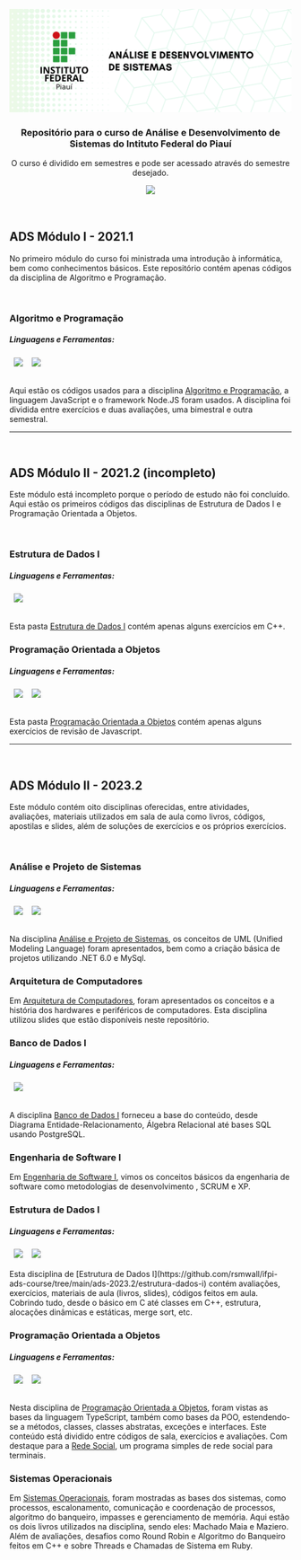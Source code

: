 ![IFPI-ASD-REPO-BANNER](https://github.com/rsmwall/ifpi-ads-course/blob/main/settings/assets/ifpi-ads-repo.png)

<div align="center">
  <h3>Repositório para o curso de Análise e Desenvolvimento de Sistemas do Intituto Federal do Piauí</h3>
  <p>O curso é dividido em semestres e pode ser acessado através do semestre desejado.</p>

  [<img src="https://img.shields.io/badge/LANG-EN_US-003A9B?style=for-the-badge&logoColor=E9D44D&labelColor=181e26&textColor=0D1117" />](https://github.com/rsmwall/ifpi-ads-course/blob/main/README.md)
</div>

<br>

## ADS Módulo I - 2021.1

No primeiro módulo do curso foi ministrada uma introdução à informática, bem como conhecimentos básicos. Este repositório contém apenas códigos da disciplina de Algoritmo e Programação.

<br>

### Algoritmo e Programação

##### Linguagens e Ferramentas:
<picture>
  <source media="(prefers-color-scheme: dark)" srcset="https://img.shields.io/badge/-JavaScript-0D1117?style=for-the-badge&logo=javascript&logoColor=E9D44D&labelColor=181e26&textColor=0D1117">&nbsp;
  <img src="https://img.shields.io/badge/-JavaScript-white?style=for-the-badge&logo=javascript&logoColor=E9D44D&labelColor=f0f0f0&textColor=0D1117">&nbsp;
</picture>

<picture>
  <source media="(prefers-color-scheme: dark)" srcset="https://img.shields.io/badge/-Node%20js-0D1117?style=for-the-badge&logo=nodedotjs&logoColor=339933&labelColor=181e26&textColor=0D1117">&nbsp;
  <img src="https://img.shields.io/badge/-Node%20js-white?style=for-the-badge&logo=nodedotjs&logoColor=339933&labelColor=f0f0f0&textColor=0D1117">&nbsp;
</picture>

<br>
<br>

Aqui estão os códigos usados ​​para a disciplina [Algoritmo e Programação](https://github.com/rsmwall/ifpi-ads-course/tree/main/ads-2021.1/algoritmos), a linguagem JavaScript e o framework Node.JS foram usados.
A disciplina foi dividida entre exercícios e duas avaliações, uma bimestral e outra semestral.

<hr>
<br>

## ADS Módulo II - 2021.2 (incompleto)

Este módulo está incompleto porque o período de estudo não foi concluído. Aqui estão os primeiros códigos das disciplinas de Estrutura de Dados I e Programação Orientada a Objetos.

<br>

### Estrutura de Dados I

##### Linguagens e Ferramentas:

<picture>
  <source media="(prefers-color-scheme: dark)" srcset="https://img.shields.io/badge/-C%2B%2B-0D1117?style=for-the-badge&logo=c%2B%2B&logoColor=00599C&labelColor=181e26&textColor=0D1117">&nbsp;
  <img src="https://img.shields.io/badge/-C%2B%2B-white?style=for-the-badge&logo=c%2B%2B&logoColor=00599C&labelColor=f0f0f0&textColor=0D1117">&nbsp;
</picture>

<br>
<br>

Esta pasta [Estrutura de Dados I](https://github.com/rsmwall/ifpi-ads-course/tree/main/ads-2021.2/estrutura-dados-l) contém apenas alguns exercícios em C++.

### Programação Orientada a Objetos

##### Linguagens e Ferramentas:

<picture>
  <source media="(prefers-color-scheme: dark)" srcset="https://img.shields.io/badge/-JavaScript-0D1117?style=for-the-badge&logo=javascript&logoColor=E9D44D&labelColor=181e26&textColor=0D1117">&nbsp;
  <img src="https://img.shields.io/badge/-JavaScript-white?style=for-the-badge&logo=javascript&logoColor=E9D44D&labelColor=f0f0f0&textColor=0D1117">&nbsp;
</picture>

<picture>
  <source media="(prefers-color-scheme: dark)" srcset="https://img.shields.io/badge/-Node%20js-0D1117?style=for-the-badge&logo=nodedotjs&logoColor=339933&labelColor=181e26&textColor=0D1117">&nbsp;
  <img src="https://img.shields.io/badge/-Node%20js-white?style=for-the-badge&logo=nodedotjs&logoColor=339933&labelColor=f0f0f0&textColor=0D1117">&nbsp;
</picture>

<br>
<br>

Esta pasta [Programação Orientada a Objetos](https://github.com/rsmwall/ifpi-ads-course/tree/main/ads-2021.2/programacao-orientada-objetos) contém apenas alguns exercícios de revisão de Javascript.

<hr>
<br>

## ADS Módulo II - 2023.2

Este módulo contém oito disciplinas oferecidas, entre atividades, avaliações, materiais utilizados em sala de aula como livros, códigos, apostilas e slides, além de soluções de exercícios e os próprios exercícios.

<br>

### Análise e Projeto de Sistemas

##### Linguagens e Ferramentas:

<picture>
  <source media="(prefers-color-scheme: dark)" srcset="https://img.shields.io/badge/-.NET-0D1117?style=for-the-badge&logo=dotnet&logoColor=6A4097&labelColor=181e26&textColor=0D1117">&nbsp;
  <img src="https://img.shields.io/badge/-.NET-0D1117-white?style=for-the-badge&logo=dotnet&logoColor=6A4097&labelColor=f0f0f0&textColor=0D1117">&nbsp;
</picture>

<picture>
  <source media="(prefers-color-scheme: dark)" srcset="https://img.shields.io/badge/-MySql-0D1117?style=for-the-badge&logo=mysql&logoColor=005C84&labelColor=181e26&textColor=0D1117">&nbsp;
  <img src="https://img.shields.io/badge/-MySql-0D1117-white?style=for-the-badge&logo=mysql&logoColor=005C84&labelColor=f0f0f0&textColor=0D1117">&nbsp;
</picture>

<br>
<br>

Na disciplina [Análise e Projeto de Sistemas](https://github.com/rsmwall/ifpi-ads-course/tree/main/ads-2023.2/analise-projeto-sistemas), os conceitos de UML (Unified Modeling Language) foram apresentados, bem como a criação básica de projetos utilizando .NET 6.0 e MySql.

### Arquitetura de Computadores
Em [Arquitetura de Computadores](https://github.com/rsmwall/ifpi-ads-course/tree/main/ads-2023.2/arquitetura-computadores), foram apresentados os conceitos e a história dos hardwares e periféricos de computadores. Esta disciplina utilizou slides que estão disponíveis neste repositório.

### Banco de Dados I

##### Linguagens e Ferramentas:

<picture>
  <source media="(prefers-color-scheme: dark)" srcset="https://img.shields.io/badge/-PostgreSQL-0D1117?style=for-the-badge&logo=postgresql&logoColor=316192&labelColor=181e26&textColor=0D1117">&nbsp;
  <img src="https://img.shields.io/badge/-PostgreSQL-0D1117-white?style=for-the-badge&logo=postgresql&logoColor=316192&labelColor=f0f0f0&textColor=0D1117">&nbsp;
</picture>

<br>
<br>

A disciplina [Banco de Dados I](https://github.com/rsmwall/ifpi-ads-course/tree/main/ads-2023.2/banco-dados-i) forneceu a base do conteúdo, desde Diagrama Entidade-Relacionamento, Álgebra Relacional até bases SQL usando PostgreSQL.

### Engenharia de Software I

Em [Engenharia de Software I](https://github.com/rsmwall/ifpi-ads-course/tree/main/ads-2023.2/engenharia-software-i), vimos os conceitos básicos da engenharia de software como metodologias de desenvolvimento , SCRUM e XP.

### Estrutura de Dados I

##### Linguagens e Ferramentas:

<picture>
  <source media="(prefers-color-scheme: dark)" srcset="https://img.shields.io/badge/-C-0D1117?style=for-the-badge&logo=c&logoColor=00599C&labelColor=181e26&textColor=0D1117">&nbsp;
  <img src="https://img.shields.io/badge/-C-white?style=for-the-badge&logo=c&logoColor=00599C&labelColor=f0f0f0&textColor=0D1117">&nbsp;
</picture>

<picture>
  <source media="(prefers-color-scheme: dark)" srcset="https://img.shields.io/badge/-C%2B%2B-0D1117?style=for-the-badge&logo=c%2B%2B&logoColor=00599C&labelColor=181e26&textColor=0D1117">&nbsp;
  <img src="https://img.shields.io/badge/-C%2B%2B-white?style=for-the-badge&logo=c%2B%2B&logoColor=00599C&labelColor=f0f0f0&textColor=0D1117">&nbsp;
</picture>

<br>
<br>
Esta disciplina de [Estrutura de Dados I](https://github.com/rsmwall/ifpi-ads-course/tree/main/ads-2023.2/estrutura-dados-i) contém avaliações, exercícios, materiais de aula (livros, slides), códigos feitos em aula. Cobrindo tudo, desde o básico em C até classes em C++, estrutura, alocações dinâmicas e estáticas, merge sort, etc.

### Programação Orientada a Objetos

##### Linguagens e Ferramentas:

<picture>
  <source media="(prefers-color-scheme: dark)" srcset="https://img.shields.io/badge/-TypeScript-0D1117?style=for-the-badge&logo=typescript&logoColor=007ACC&labelColor=181e26&textColor=0D1117">&nbsp;
  <img src="https://img.shields.io/badge/-TypeScript-white?style=for-the-badge&logo=typescript&logoColor=007ACC&labelColor=f0f0f0&textColor=0D1117">&nbsp;
</picture>

<picture>
  <source media="(prefers-color-scheme: dark)" srcset="https://img.shields.io/badge/-Node%20js-0D1117?style=for-the-badge&logo=nodedotjs&logoColor=339933&labelColor=181e26&textColor=0D1117">&nbsp;
  <img src="https://img.shields.io/badge/-Node%20js-white?style=for-the-badge&logo=nodedotjs&logoColor=339933&labelColor=f0f0f0&textColor=0D1117">&nbsp;
</picture>

<br>
<br>

Nesta disciplina de [Programação Orientada a Objetos](https://github.com/rsmwall/ifpi-ads-course/tree/main/ads-2023.2/programacao-orientada-objetos), foram vistas as bases da linguagem TypeScript, também como bases da POO, estendendo-se a métodos, classes, classes abstratas, exceções e interfaces. Este conteúdo está dividido entre códigos de sala, exercícios e avaliações. Com destaque para a [Rede Social](https://github.com/rsmwall/ifpi-ads-course/tree/main/ads-2023.2/programacao-orientada-objetos/avaliacoes/rede-social), um programa simples de rede social para terminais.

### Sistemas Operacionais

Em [Sistemas Operacionais](https://github.com/rsmwall/ifpi-ads-course/tree/main/ads-2023.2/sistemas-operacionais), foram mostradas as bases dos sistemas, como processos, escalonamento, comunicação e coordenação de processos, algoritmo do banqueiro, impasses e gerenciamento de memória. Aqui estão os dois livros utilizados na disciplina, sendo eles: Machado Maia e Maziero. Além de avaliações, desafios como Round Robin e Algoritmo do Banqueiro feitos em C++ e sobre Threads e Chamadas de Sistema em Ruby.
